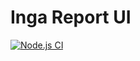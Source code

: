 # Inga Report UI

[![Node.js CI](https://github.com/seachicken/inga-ui/actions/workflows/node.js.yml/badge.svg)](https://github.com/seachicken/inga-ui/actions/workflows/node.js.yml)
